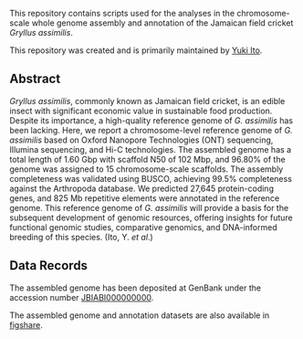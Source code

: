 This repository contains scripts used for the analyses in the chromosome-scale whole genome assembly and annotation of the Jamaican field cricket *Gryllus assimilis*.

This repository was created and is primarily maintained by [Yuki Ito](https://github.com/yukiito0914).

## Abstract
*Gryllus assimilis*, commonly known as Jamaican field cricket, is an edible insect with significant economic value in sustainable food production. Despite its importance, a high-quality reference genome of *G. assimilis* has been lacking. Here, we report a chromosome-level reference genome of *G. assimilis* based on Oxford Nanopore Technologies (ONT) sequencing, Illumina sequencing, and Hi-C technologies. The assembled genome has a total length of 1.60 Gbp with scaffold N50 of 102 Mbp, and 96.80% of the genome was assigned to 15 chromosome-scale scaffolds. The assembly completeness was validated using BUSCO, achieving 99.5% completeness against the Arthropoda database. We predicted 27,645 protein-coding genes, and 825 Mb repetitive elements were annotated in the reference genome. This reference genome of *G. assimilis* will provide a basis for the subsequent development of genomic resources, offering insights for future functional genomic studies, comparative genomics, and DNA-informed breeding of this species. (Ito, Y. *et al*.)

## Data Records
The assembled genome has been deposited at GenBank under the accession number [JBIABI000000000](https://www.ncbi.nlm.nih.gov/nuccore/JBIABI000000000).
  
The assembled genome and annotation datasets are also available in [figshare](https://figshare.com/articles/dataset/_b_Chromosome-scale_whole_genome_sequences_and_annotation_of_the_Jamaican_field_cricket_b_b_i_Gryllus_assimilis_i_b_/26761927).
